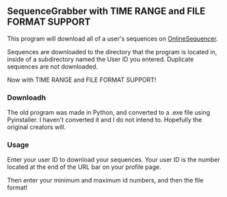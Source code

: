 ## SequenceGrabber with TIME RANGE and FILE FORMAT SUPPORT
This program will download all of a user's sequences on [OnlineSequencer](https://onlinesequencer.net/).

Sequences are downloaded to the directory that the program is located in, inside of a subdirectory named the User ID you entered. Duplicate sequences are not downloaded.

Now with TIME RANGE and FILE FORMAT SUPPORT!

### Downloadh
The old program was made in Python, and converted to a .exe file using Pyinstaller. I haven't converted it and I do not intend to. Hopefully the original creators will.

### Usage
Enter your user ID to download your sequences. Your user ID is the number located at the end of the URL bar on your profile page.

Then enter your minimum and maximum id numbers, and then the file format!
